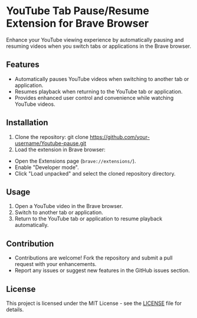 # YouTube Tab Pause/Resume Extension for Brave Browser

Enhance your YouTube viewing experience by automatically pausing and resuming videos when you switch tabs or applications in the Brave browser.

## Features

- Automatically pauses YouTube videos when switching to another tab or application.
- Resumes playback when returning to the YouTube tab or application.
- Provides enhanced user control and convenience while watching YouTube videos.

## Installation

1. Clone the repository:
 git clone https://github.com/your-username/Youtube-pause.git
2. Load the extension in Brave browser:
- Open the Extensions page (`brave://extensions/`).
- Enable "Developer mode".
- Click "Load unpacked" and select the cloned repository directory.

## Usage

1. Open a YouTube video in the Brave browser.
2. Switch to another tab or application.
3. Return to the YouTube tab or application to resume playback automatically.

## Contribution

- Contributions are welcome! Fork the repository and submit a pull request with your enhancements.
- Report any issues or suggest new features in the GitHub issues section.

## License

This project is licensed under the MIT License - see the [LICENSE](LICENSE) file for details.
